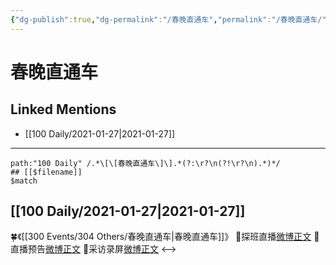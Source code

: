 ```yaml
---
{"dg-publish":true,"dg-permalink":"/春晚直通车","permalink":"/春晚直通车/","created":"2023-04-08T21:52:45.000+08:00","updated":"2023-04-10T17:09:08.000+08:00"}
---
```


# 春晚直通车

## Linked Mentions
- [[100 Daily/2021-01-27\|2021-01-27]]


---

```expander
path:"100 Daily" /.*\[\[春晚直通车\]\].*(?:\r?\n(?!\r?\n).*)*/
## [[$filename]]
$match
```
## [[100 Daily/2021-01-27\|2021-01-27]]
🍀《[[300 Events/304 Others/春晚直通车\|春晚直通车]]》
🎵探班直播[微博正文](https://m.weibo.cn/6466290670/4597965703090587)
🎵直播预告[微博正文](https://m.weibo.cn/6466290670/4597921234555534)
🎵采访录屏[微博正文](https://m.weibo.cn/6466290670/4597991903862584)
<-->